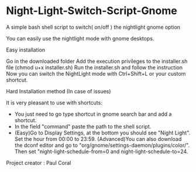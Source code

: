 # Night-Light-Switch-Script-Gnome
A simple bash shell script to switch( on/off ) the nightlight gnome option

You can easily use the nightlight mode with gnome desktops.

Easy installation

Go in the downloaded folder
Add the execution privileges to the installer.sh file (chmod u+x installer.sh)
Run the installer.sh and follow the instruction
Now you can switch the NightLight mode with Ctrl+Shift+L or your custom shortcut.


Hard Installation method (In case of issues)

It is very pleasant to use with shortcuts:
  - You just need to go type shortcut in gnome search bar and add a shortcut.
  - In the field "command" paste the path to the shell script.
  - (Easy)Go to Display Settings, at the bottom you should see "Night Light". Set the hour from 00:00 to 23:59.
    (Advanced)You can also download the dconf editor and go to "org/gnome/settings-daemon/plugins/color/". Then set "night-light-schedule-from=0 and night-light-schedule-to=24.

    

Project creator : Paul Coral
